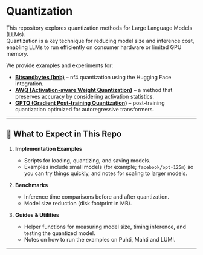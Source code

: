 # Quantization

This repository explores quantization methods for Large Language Models (LLMs).  
Quantization is a key technique for reducing model size and inference cost, enabling LLMs to run efficiently on consumer hardware or limited GPU memory.

We provide examples and experiments for:

- **[Bitsandbytes (bnb)](https://github.com/CSCfi/llm-quantization-scripts/tree/main/BitsAndBytes)** – nf4 quantization using the Hugging Face integration.
- **[AWQ (Activation-aware Weight Quantization)](https://github.com/CSCfi/llm-quantization-scripts/tree/main/AWQ)** – a method that preserves accuracy by considering activation statistics.
- **[GPTQ (Gradient Post-training Quantization)](https://github.com/CSCfi/llm-quantization-scripts/tree/main/GPTQ)** – post-training quantization optimized for autoregressive transformers.

---

## 📖 What to Expect in This Repo

1. **Implementation Examples**  
   - Scripts for loading, quantizing, and saving models.  
   - Examples include small models (for example; `facebook/opt-125m`) so you can try things quickly, and notes for scaling to larger models.

2. **Benchmarks**  
   - Inference time comparisons before and after quantization.  
   - Model size reduction (disk footprint in MB).  

3. **Guides & Utilities**  
   - Helper functions for measuring model size, timing inference, and testing the quantized model.  
   - Notes on how to run the examples on Puhti, Mahti and LUMI.
     
---

